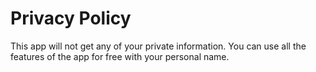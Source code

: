 # Privacy Policy
This app will not get any of your private information.
You can use all the features of the app for free with your personal name.
